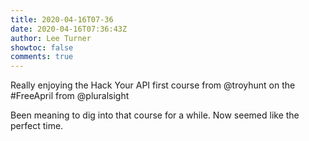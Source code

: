 ```yaml
---
title: 2020-04-16T07-36
date: 2020-04-16T07:36:43Z
author: Lee Turner
showtoc: false
comments: true
---
```


Really enjoying the Hack Your API first course from @troyhunt on the #FreeApril from @pluralsight 

Been meaning to dig into that course for a while.  Now seemed like the perfect time.

